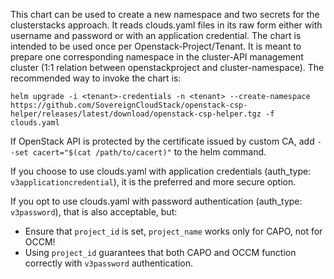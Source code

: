 This chart can be used to create a new namespace and two secrets for the clusterstacks approach. It reads clouds.yaml files in its raw form either with username and password or with an application credential. The chart is intended to be used once per Openstack-Project/Tenant. It is meant to prepare one corresponding namespace in the cluster-API management cluster (1:1 relation between openstackproject and cluster-namespace). The recommended way to invoke the chart is:

```
helm upgrade -i <tenant>-credentials -n <tenant> --create-namespace https://github.com/SovereignCloudStack/openstack-csp-helper/releases/latest/download/openstack-csp-helper.tgz -f clouds.yaml
```

If OpenStack API is protected by the certificate issued by custom CA, add `--set cacert="$(cat /path/to/cacert)"` to the helm command.

If you choose to use clouds.yaml with application credentials (auth_type: `v3applicationcredential`), it is the preferred and more secure option.

If you opt to use clouds.yaml with password authentication (auth_type: `v3password`), that is also acceptable, but:
- Ensure that `project_id` is set, `project_name` works only for CAPO, not for OCCM!
- Using `project_id` guarantees that both CAPO and OCCM function correctly with `v3password` authentication.
